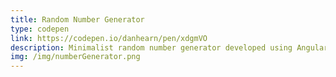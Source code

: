 ```yaml
---
title: Random Number Generator
type: codepen
link: https://codepen.io/danhearn/pen/xdgmVO
description: Minimalist random number generator developed using AngularJS.
img: /img/numberGenerator.png
---
```

